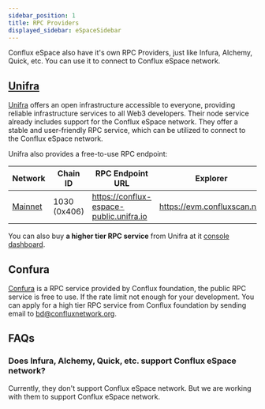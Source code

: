 ```yaml
---
sidebar_position: 1
title: RPC Providers
displayed_sidebar: eSpaceSidebar
---
```


Conflux eSpace also have it's own RPC Providers, just like Infura, Alchemy, Quick, etc. You can use it to connect to Conflux eSpace network.

## [Unifra](https://unifra.io/)

[Unifra](https://unifra.io/) offers an open infrastructure accessible to everyone, providing reliable infrastructure services to all Web3 developers. Their node service already includes support for the Conflux eSpace network.
They offer a stable and user-friendly RPC service, which can be utilized to connect to the Conflux eSpace network.

Unifra also provides a free-to-use RPC endpoint:

Network  | Chain ID                | RPC Endpoint URL | Explorer 
-------- | ----------------------- | ------------ |------------ 
[Mainnet](#mainnet) | 1030 (0x406) | <https://conflux-espace-public.unifra.io> | <https://evm.confluxscan.net>

You can also buy **a higher tier RPC service** from Unifra at it [console dashboard](https://console.unifra.io/).

## Confura

[Confura](../../network-endpoints) is a RPC service provided by Conflux foundation, the public RPC service is free to use. If the rate limit not enough for your development. You can apply for a high tier RPC service from Conflux foundation by sending email to [bd@confluxnetwork.org](bd@confluxnetwork.org).

## FAQs

### Does Infura, Alchemy, Quick, etc. support Conflux eSpace network?

Currently, they don't support Conflux eSpace network. But we are working with them to support Conflux eSpace network.